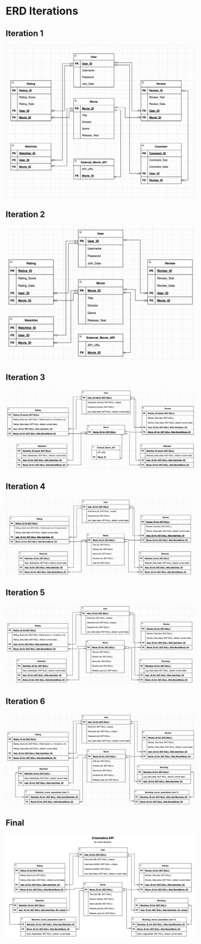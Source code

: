 # ERD Iterations

## Iteration 1

<img src="./Movie-API-ERD_V1.jpg"></img>

## Iteration 2

<img src="./Movie-API-ERD_V2.jpg"></img>

## Iteration 3

<img src="./Movie-API-ERD_V3.jpg"></img>

## Iteration 4

<img src="./Movie-API-ERD_V4.jpg"></img>

## Iteration 5

<img src="./Movie-API-ERD_V5.jpg"></img>

## Iteration 6

<img src="./Movie-API-ERD_V6.jpg"></img>

## Final

<img src="./Cinematica-ERD_Final.jpg"></img>
